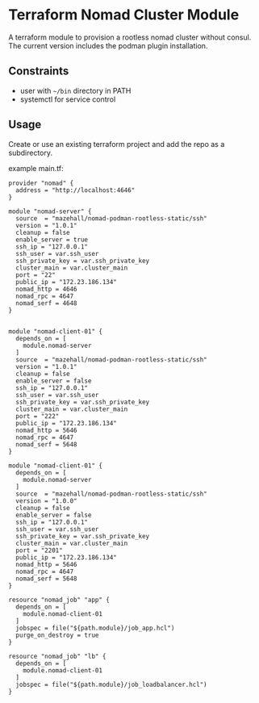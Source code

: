 # Terraform Nomad Cluster Module

A terraform module to provision a rootless nomad cluster without consul. The current version includes the podman plugin installation.

## Constraints

- user with `~/bin` directory in PATH
- systemctl for service control

## Usage

Create or use an existing terraform project and add the repo as a subdirectory.

example main.tf:

```HCL
provider "nomad" {
  address = "http://localhost:4646"
}

module "nomad-server" {
  source  = "mazehall/nomad-podman-rootless-static/ssh"
  version = "1.0.1"
  cleanup = false
  enable_server = true
  ssh_ip = "127.0.0.1"
  ssh_user = var.ssh_user
  ssh_private_key = var.ssh_private_key
  cluster_main = var.cluster_main
  port = "22"
  public_ip = "172.23.186.134"
  nomad_http = 4646
  nomad_rpc = 4647
  nomad_serf = 4648
}


module "nomad-client-01" {
  depends_on = [
    module.nomad-server
  ]
  source  = "mazehall/nomad-podman-rootless-static/ssh"
  version = "1.0.1"
  cleanup = false
  enable_server = false
  ssh_ip = "127.0.0.1"
  ssh_user = var.ssh_user
  ssh_private_key = var.ssh_private_key
  cluster_main = var.cluster_main
  port = "222"
  public_ip = "172.23.186.134"
  nomad_http = 5646
  nomad_rpc = 4647
  nomad_serf = 5648
}

module "nomad-client-01" {
  depends_on = [
    module.nomad-server
  ]
  source  = "mazehall/nomad-podman-rootless-static/ssh"
  version = "1.0.0"
  cleanup = false
  enable_server = false
  ssh_ip = "127.0.0.1"
  ssh_user = var.ssh_user
  ssh_private_key = var.ssh_private_key
  cluster_main = var.cluster_main
  port = "2201"
  public_ip = "172.23.186.134"
  nomad_http = 5646
  nomad_rpc = 4647
  nomad_serf = 5648
}

resource "nomad_job" "app" {
  depends_on = [
    module.nomad-client-01
  ]
  jobspec = file("${path.module}/job_app.hcl")
  purge_on_destroy = true
}

resource "nomad_job" "lb" {
  depends_on = [
    module.nomad-client-01
  ]
  jobspec = file("${path.module}/job_loadbalancer.hcl")
}
```
